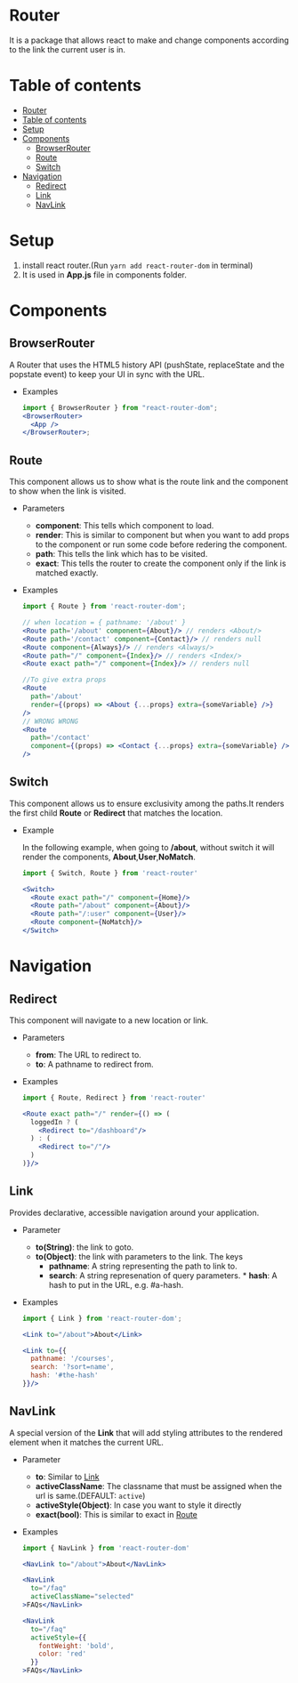 # Router

It is a package that allows react to make and change components according to the link the current user is in.

# Table of contents

- [Router](#router)
- [Table of contents](#table-of-contents)
- [Setup](#setup)
- [Components](#components)
  - [BrowserRouter](#browserrouter)
  - [Route](#route)
  - [Switch](#switch)
- [Navigation](#navigation)
  - [Redirect](#redirect)
  - [Link](#link)
  - [NavLink](#navlink)

# Setup

1.  install react router.(Run `yarn add react-router-dom` in terminal)
2.  It is used in **App.js** file in components folder.

# Components

## BrowserRouter

A Router that uses the HTML5 history API (pushState, replaceState and the popstate event) to keep your UI in sync with the URL.

* Examples
  ```jsx
  import { BrowserRouter } from "react-router-dom";
  <BrowserRouter>
    <App />
  </BrowserRouter>;
  ```

## Route

This component allows us to show what is the route link and the component to show when the link is visited.

* Parameters

  * **component**: This tells which component to load.
  * **render**: This is similar to component but when you want to add props to the component or run some code before redering the component.
  * **path**: This tells the link which has to be visited.
  * **exact**: This tells the router to create the component only if the link is matched exactly.

* Examples

  ```jsx
  import { Route } from 'react-router-dom';

  // when location = { pathname: '/about' }
  <Route path='/about' component={About}/> // renders <About/>
  <Route path='/contact' component={Contact}/> // renders null
  <Route component={Always}/> // renders <Always/>
  <Route path="/" component={Index}/> // renders <Index/>
  <Route exact path="/" component={Index}/> // renders null

  //To give extra props
  <Route
    path='/about'
    render={(props) => <About {...props} extra={someVariable} />}
  />
  // WRONG WRONG
  <Route
    path='/contact'
    component={(props) => <Contact {...props} extra={someVariable} />}
  />
  ```

## Switch

This component allows us to ensure exclusivity among the paths.It renders the first child **Route** or **Redirect** that matches the location.

* Example

  In the following example, when going to **/about**, without switch it will render the components, **About**,**User**,**NoMatch**.

  ```jsx
  import { Switch, Route } from 'react-router'

  <Switch>
    <Route exact path="/" component={Home}/>
    <Route path="/about" component={About}/>
    <Route path="/:user" component={User}/>
    <Route component={NoMatch}/>
  </Switch>
  ```

# Navigation

## Redirect

This component will navigate to a new location or link.

* Parameters

  * **from**: The URL to redirect to.
  * **to**: A pathname to redirect from.

* Examples

  ```jsx
  import { Route, Redirect } from 'react-router'

  <Route exact path="/" render={() => (
    loggedIn ? (
      <Redirect to="/dashboard"/>
    ) : (
      <Redirect to="/"/>
    )
  )}/>
  ```

## Link

Provides declarative, accessible navigation around your application.

* Parameter

  * **to(String)**: the link to goto.
  * **to(Object)**: the link with parameters to the link. The keys
    * **pathname**: A string representing the path to link to.
    * **search**: A string represenation of query parameters. \* **hash**: A hash to put in the URL, e.g. #a-hash.

* Examples

  ```jsx
  import { Link } from 'react-router-dom';

  <Link to="/about">About</Link>

  <Link to={{
    pathname: '/courses',
    search: '?sort=name',
    hash: '#the-hash'
  }}/>
  ```

## NavLink

A special version of the **Link** that will add styling attributes to the rendered element when it matches the current URL.

* Parameter

  * **to**: Similar to [Link](#navigation-link)
  * **activeClassName**: The classname that must be assigned when the url is same.(DEFAULT: `active`)
  * **activeStyle(Object)**: In case you want to style it directly
  * **exact(bool)**: This is similar to exact in [Route](#components-route)

* Examples

  ```jsx
  import { NavLink } from 'react-router-dom'

  <NavLink to="/about">About</NavLink>

  <NavLink
    to="/faq"
    activeClassName="selected"
  >FAQs</NavLink>

  <NavLink
    to="/faq"
    activeStyle={{
      fontWeight: 'bold',
      color: 'red'
    }}
  >FAQs</NavLink>
  ```
